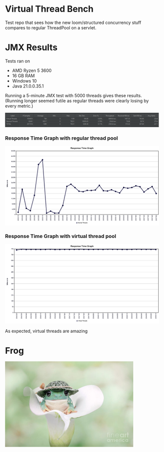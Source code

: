 # Virtual Thread Bench

Test repo that sees how the new loom/structured concurrency stuff compares to regular ThreadPool on a servlet.

 # JMX Results

Tests ran on 
 - AMD Ryzen 5 3600
 - 16 GB RAM
 - Windows 10
 - Java 21.0.0.35.1

Running a 5-minute JMX test with 5000 threads gives these results. (Running longer seemed futile as regular threads were clearly losing by every metric.)

<img src="summary.PNG">

### Response Time Graph with regular thread pool
<img src="Response Time Graph Regular.png" width="720">

### Response Time Graph with virtual thread pool
<img src="Response Time Graph VT.png" width="720">

As expected, virtual threads are amazing

 # Frog
 
<img src="image.png" width="420">


